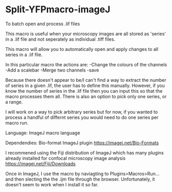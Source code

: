 # Split-YFPmacro-imageJ
To batch open and process .lif files

This macro is useful when your microscopy images are all stored as 'series' in a .lif file and not seperately as individual .tiff files.

This macro will allow you to automatically open and apply changes to all series in a .lif file. 

In this particular macro the actions are:
  -Change the colours of the channels
  -Add a scalebar
  -Merge two channels
  -save 

Because there doesn't appear to be/I can't find a way to extract the number of series in a given .lif, the user has to define this manually. However, if you know the number of series in the .lif file then you can input this so that the macro processes them all. There is also an option to pick only one series, or a range. 

I will work on a way to pick arbitrary series but for now, if you wanted to process a handful of differnt series you would need to do one series per macro run. 

Language:
ImageJ macro language

Dependendies:
Bio-format ImageJ plugin https://imagej.net/Bio-Formats

I recommened using the Fiji distribution of ImageJ which has many plugins already installed for confocal microscopy image analysis https://imagej.net/Fiji/Downloads

Once in ImageJ, I use the macro by naviagting to Plugins>Macros>Run...  and then slecting the the .ijm file through the browser.
Unfortunately, it doesn't seem to work when I install it so far.
